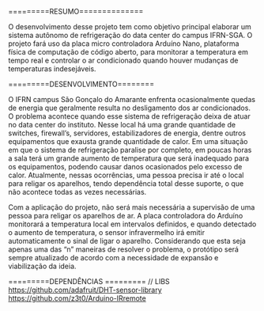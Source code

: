 =========RESUMO==============

O  desenvolvimento  desse  projeto  tem  como  objetivo  principal  elaborar um sistema autônomo de refrigeração do data center do campus IFRN-SGA. O projeto fará uso da placa micro controladora Arduíno Nano, plataforma física de computação  de  código  aberto,  para  monitorar  a  temperatura  em  tempo  real  e controlar   o   ar   condicionado   quando   houver   mudanças   de   temperaturas indesejáveis. 

=========DESENVOLVIMENTO========

O  IFRN  campus  São  Gonçalo  do  Amarante  enfrenta  ocasionalmente quedas   de   energia   que   geralmente   resulta   no   desligamento   dos   ar condicionados.  O  problema  acontece  quando  esse  sistema  de  refrigeração deixa  de  atuar  no data  center  do  instituto.  Nesse  local  há  uma  grande quantidade   de   switches,   firewall’s,   servidores,   estabilizadores   de  energia, dentre outros equipamentos que exausta grande quantidade de calor. Em uma situação  em  que  o  sistema  de  refrigeração  paralise  por  completo,  em  poucas horas  a  sala  terá  um  grande  aumento  de  temperatura  que  será  inadequado para  os  equipamentos,  podendo  causar  danos  ocasionados  pelo  excesso  de calor.  Atualmente,  nessas  ocorrências,  uma  pessoa  precisa  ir  até  o local para religar  os  aparelhos,  tendo  dependência  total  desse  suporte, o  que  não acontece todas as vezes necessárias.

Com  a  aplicação  do  projeto, não  será  mais necessária  a  supervisão  de uma  pessoa  para  religar  os  aparelhos  de  ar.  A  placa  controladora  do  Arduíno monitorará  a  temperatura local  em  intervalos  definidos,  e  quando  detectado  o aumento  de  temperatura, o  sensor infravermelho irá  emitir  automaticamente  o sinal  de  ligar  o  aparelho.  Considerando  que  esta  seja  apenas  uma  das “n” maneiras de resolver o problema, o protótipo será sempre atualizado de acordo com a necessidade de expansão e viabilização da ideia.

=========DEPENDÊNCIAS =========
// LIBS
https://github.com/adafruit/DHT-sensor-library
https://github.com/z3t0/Arduino-IRremote
